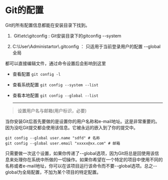 # Git的配置

Git的所有配置信息都能在安装目录下找到。

1)  Git\etc\gitconfig : Git安装目录下的gitconfig --system

2) C:\User\Administartor\\.gitconfig ：  只适用于当前登录用户的配置 --global 全局

都可以直接编辑文件，通过命令设置后会影响到这里

* 查看配置 `git config -l`

* 查看系统配置 `git config --system --list`

* 查看本地配置 `git config --global --list`
  
  -------

> 设置用户名与邮箱(用户标识，必要)

当你安装Git后首先要做的是设置你的用户名称和e-mail地址。这是非常重要的。因为没吃Git提交都会使用该信息。它被永远的嵌入到了你的提交中。

```git
git config --global user.name "sdfd" # 名称
git config --global user.email "xxxxx@xx.com" # 邮箱
```

只需要做一次这个设置，如果你传递了--global选项，因为Git将总是回使用该信息来处理你在系统中所做的一切操作。如果你希望在一个特定的项目中使用不同的名称或者e-mail地址，你可以在该项目运行该命令而不要--global选项。总之--global为全局配置，不加为某个项目的特定配置。
